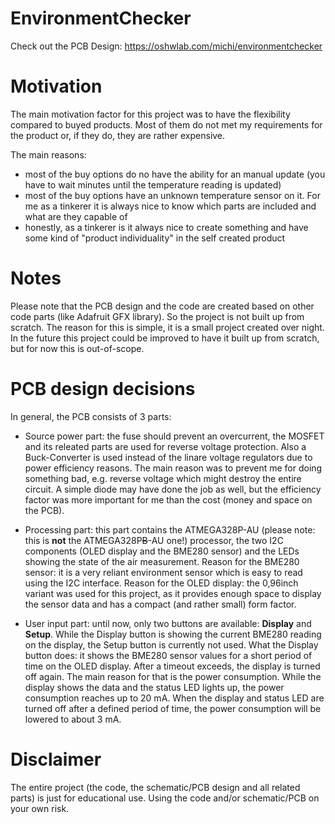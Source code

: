 # EnvironmentChecker

Check out the PCB Design: https://oshwlab.com/michi/environmentchecker

# Motivation

The main motivation factor for this project was to have the flexibility compared to buyed products. 
Most of them do not met my requirements for the product or, if they do, they are rather expensive. 

The main reasons:
- most of the buy options do no have the ability for an manual update (you have to wait minutes until the temperature reading is updated)
- most of the buy options have an unknown temperature sensor on it. For me as a tinkerer it is always nice to know which parts are included and what are they capable of 
- honestly, as a tinkerer is it always nice to create something and have some kind of "product individuality" in the self created product

# Notes

Please note that the PCB design and the code are created based on other code parts (like Adafruit GFX library). So the project is not built up from scratch.
The reason for this is simple, it is a small project created over night. In the future this project could be improved to have it built up from scratch, but for now this is out-of-scope. 

# PCB design decisions

In general, the PCB consists of 3 parts:
- Source power part: the fuse should prevent an overcurrent, the MOSFET and its releated parts are used for reverse voltage protection. Also a Buck-Converter is used instead of the linare voltage regulators due to power efficiency reasons.
The main reason was to prevent me for doing something bad, e.g. reverse voltage which might destroy the entire circuit. A simple diode may have done the job as well, but the efficiency factor was more important for me than the cost (money and space on the PCB).

- Processing part: this part contains the ATMEGA328P-AU (please note: this is __not__ the ATMEGA328P~~B~~-AU one!) processor, the two I2C components (OLED display and the BME280 sensor) and the LEDs showing the state of the air measurement. 
Reason for the BME280 sensor: it is a very reliant environment sensor which is easy to read using the I2C interface.
Reason for the OLED display: the 0,96inch variant was used for this project, as it provides enough space to display the sensor data and has a compact (and rather small) form factor.

- User input part: until now, only two buttons are available: __Display__ and __Setup__. While the Display button is showing the current BME280 reading on the display, the Setup button is currently not used. 
What the Display button does: it shows the BME280 sensor values for a short period of time on the OLED display. After a timeout exceeds, the display is turned off again. The main reason for that is the power consumption. While the display shows the data and the status LED lights up, the power consumption reaches up to 20 mA. 
When the display and status LED are turned off after a defined period of time, the power consumption will be lowered to about 3 mA. 

# Disclaimer 
The entire project (the code, the schematic/PCB design and all related parts) is just for educational use. Using the code and/or schematic/PCB on your own risk. 
